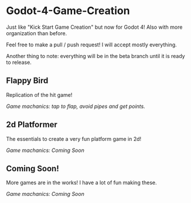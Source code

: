 # Godot-4-Game-Creation
Just like "Kick Start Game Creation" but now for Godot 4! Also with more organization than before.

Feel free to make a pull / push request! I will accept mostly everything.

Another thing to note: everything will be in the beta branch until it is ready to release.

## Flappy Bird
Replication of the hit game!

*Game machanics: tap to flap, avoid pipes and get points.*

## 2d Platformer
The essentials to create a very fun platform game in 2d!

*Game machanics: Coming Soon*

## Coming Soon!
More games are in the works! I have a lot of fun making these.

*Game machanics: Coming Soon*
